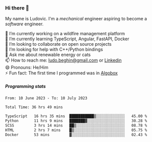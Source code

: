 ### Hi there 👋

My name is Ludovic. I'm a *mechanical* engineer aspiring to become a *software* engineer.

 🔭 I’m currently working on a wildfire management platform<br/>
 🌱 I’m currently learning TypeScript, Angular, FastAPI, Docker<br/>
 👯 I’m looking to collaborate on open source projects<br/>
 🤔 I’m looking for help with C++/Python bindings<br/>
 💬 Ask me about renewable energy or cats<br/>
 📫 How to reach me: ludo.beghin@gmail.com or [Linkedin](https://www.linkedin.com/in/ludovic-beghin/)<br/>
 😄 Pronouns: He/Him<br/>
 ⚡ Fun fact: The first time I programmed was in [Algobox](https://fr.wikipedia.org/wiki/Algobox)<br/>

##### Programming stats
<!--START_SECTION:waka-->

```txt
From: 10 June 2023 - To: 10 July 2023

Total Time: 36 hrs 49 mins

TypeScript   16 hrs 35 mins  ███████████▒░░░░░░░░░░░░░   45.00 %
Python       11 hrs 9 mins   ███████▓░░░░░░░░░░░░░░░░░   30.28 %
SCSS         3 hrs 14 mins   ██▒░░░░░░░░░░░░░░░░░░░░░░   08.78 %
HTML         2 hrs 7 mins    █▒░░░░░░░░░░░░░░░░░░░░░░░   05.75 %
Docker       53 mins         ▓░░░░░░░░░░░░░░░░░░░░░░░░   02.43 %
```

<!--END_SECTION:waka-->
